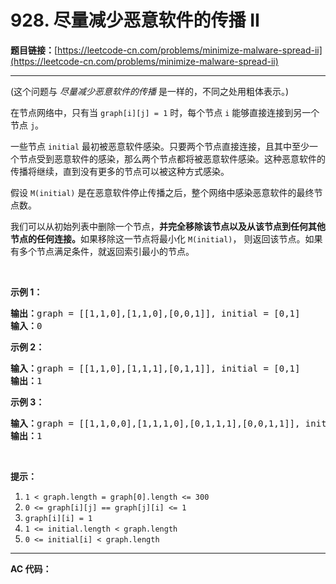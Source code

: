 # 928. 尽量减少恶意软件的传播 II

**题目链接：**[https://leetcode-cn.com/problems/minimize-malware-spread-ii](https://leetcode-cn.com/problems/minimize-malware-spread-ii)

---

<div class="content__1Y2H">
 <div class="notranslate">
  <p>(这个问题与&nbsp;<em>尽量减少恶意软件的传播&nbsp;</em>是一样的，不同之处用粗体表示。)</p> 
  <p>在节点网络中，只有当&nbsp;<code>graph[i][j] = 1</code>&nbsp;时，每个节点&nbsp;<code>i</code>&nbsp;能够直接连接到另一个节点&nbsp;<code>j</code>。</p> 
  <p>一些节点&nbsp;<code>initial</code>&nbsp;最初被恶意软件感染。只要两个节点直接连接，且其中至少一个节点受到恶意软件的感染，那么两个节点都将被恶意软件感染。这种恶意软件的传播将继续，直到没有更多的节点可以被这种方式感染。</p> 
  <p>假设&nbsp;<code>M(initial)</code>&nbsp;是在恶意软件停止传播之后，整个网络中感染恶意软件的最终节点数。</p> 
  <p>我们可以从初始列表中删除一个节点，<strong>并完全移除该节点以及从该节点到任何其他节点的任何连接。</strong>如果移除这一节点将最小化&nbsp;<code>M(initial)</code>，&nbsp;则返回该节点。如果有多个节点满足条件，就返回索引最小的节点。</p> 
  <p>&nbsp;</p> 
  <ol> 
  </ol> 
  <p><strong>示例 1：</strong></p> 
  <pre class="language-text"><strong>输出：</strong>graph = [[1,1,0],[1,1,0],[0,0,1]], initial = [0,1]
<strong>输入：</strong>0
</pre> 
  <p><strong>示例 2：</strong></p> 
  <pre class="language-text"><strong>输入：</strong>graph = [[1,1,0],[1,1,1],[0,1,1]], initial = [0,1]
<strong>输出：</strong>1
</pre> 
  <p><strong>示例 3：</strong></p> 
  <pre class="language-text"><strong>输入：</strong>graph = [[1,1,0,0],[1,1,1,0],[0,1,1,1],[0,0,1,1]], initial = [0,1]
<strong>输出：</strong>1
</pre> 
  <p>&nbsp;</p> 
  <p><strong>提示：</strong></p> 
  <ol> 
   <li><code>1 &lt; graph.length = graph[0].length &lt;= 300</code></li> 
   <li><code>0 &lt;= graph[i][j] == graph[j][i] &lt;= 1</code></li> 
   <li><code>graph[i][i] = 1</code></li> 
   <li><code>1 &lt;= initial.length &lt; graph.length</code></li> 
   <li><code>0 &lt;= initial[i] &lt; graph.length</code></li> 
  </ol> 
 </div>
</div>

---

**AC 代码：**

```java

```
